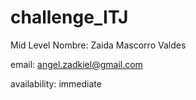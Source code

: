 # challenge_ITJ
Mid Level
Nombre: Zaida Mascorro Valdes

email: angel.zadkiel@gmail.com

availability: immediate